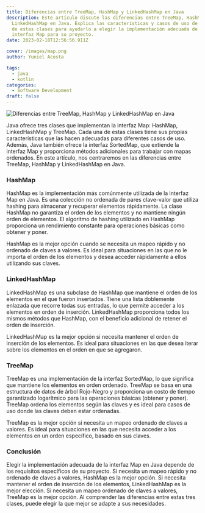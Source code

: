 ```yaml
---
title: Diferencias entre TreeMap, HashMap y LinkedHashMap en Java
description: Este artículo discute las diferencias entre TreeMap, HashMap y
  LinkedHashMap en Java. Explica las características y casos de uso de cada una
  de estas clases para ayudarlo a elegir la implementación adecuada de la
  interfaz Map para su proyecto.
date: 2023-02-18T12:56:56.911Z

cover: /images/map.png
author: Yuniel Acosta

tags:
  - java
  - kotlin
categories:
  - Software Development
draft: false
---
```


![Diferencias entre TreeMap, HashMap y LinkedHashMap en Java](/images/map-diagram.png 'Diferencias entre TreeMap, HashMap y LinkedHashMap en Java')

Java ofrece tres clases que implementan la interfaz Map: HashMap, LinkedHashMap y TreeMap. Cada una de estas clases tiene sus propias características que las hacen adecuadas para diferentes casos de uso. Además, Java también ofrece la interfaz SortedMap, que extiende la interfaz Map y proporciona métodos adicionales para trabajar con mapas ordenados. En este artículo, nos centraremos en las diferencias entre TreeMap, HashMap y LinkedHashMap en Java.

### **HashMap**

HashMap es la implementación más comúnmente utilizada de la interfaz Map en Java. Es una colección no ordenada de pares clave-valor que utiliza hashing para almacenar y recuperar elementos rápidamente. La clase HashMap no garantiza el orden de los elementos y no mantiene ningún orden de elementos. El algoritmo de hashing utilizado en HashMap proporciona un rendimiento constante para operaciones básicas como obtener y poner.

HashMap es la mejor opción cuando se necesita un mapeo rápido y no ordenado de claves a valores. Es ideal para situaciones en las que no le importa el orden de los elementos y desea acceder rápidamente a ellos utilizando sus claves.

### **LinkedHashMap**

LinkedHashMap es una subclase de HashMap que mantiene el orden de los elementos en el que fueron insertados. Tiene una lista doblemente enlazada que recorre todas sus entradas, lo que permite acceder a los elementos en orden de inserción. LinkedHashMap proporciona todos los mismos métodos que HashMap, con el beneficio adicional de retener el orden de inserción.

LinkedHashMap es la mejor opción si necesita mantener el orden de inserción de los elementos. Es ideal para situaciones en las que desea iterar sobre los elementos en el orden en que se agregaron.

### **TreeMap**

TreeMap es una implementación de la interfaz SortedMap, lo que significa que mantiene los elementos en orden ordenado. TreeMap se basa en una estructura de datos de árbol Rojo-Negro y proporciona un costo de tiempo garantizado logarítmico para las operaciones básicas (obtener y poner). TreeMap ordena los elementos según las claves y es ideal para casos de uso donde las claves deben estar ordenadas.

TreeMap es la mejor opción si necesita un mapeo ordenado de claves a valores. Es ideal para situaciones en las que necesita acceder a los elementos en un orden específico, basado en sus claves.

### **Conclusión**

Elegir la implementación adecuada de la interfaz Map en Java depende de los requisitos específicos de su proyecto. Si necesita un mapeo rápido y no ordenado de claves a valores, HashMap es la mejor opción. Si necesita mantener el orden de inserción de los elementos, LinkedHashMap es la mejor elección. Si necesita un mapeo ordenado de claves a valores, TreeMap es la mejor opción. Al comprender las diferencias entre estas tres clases, puede elegir la que mejor se adapte a sus necesidades.
